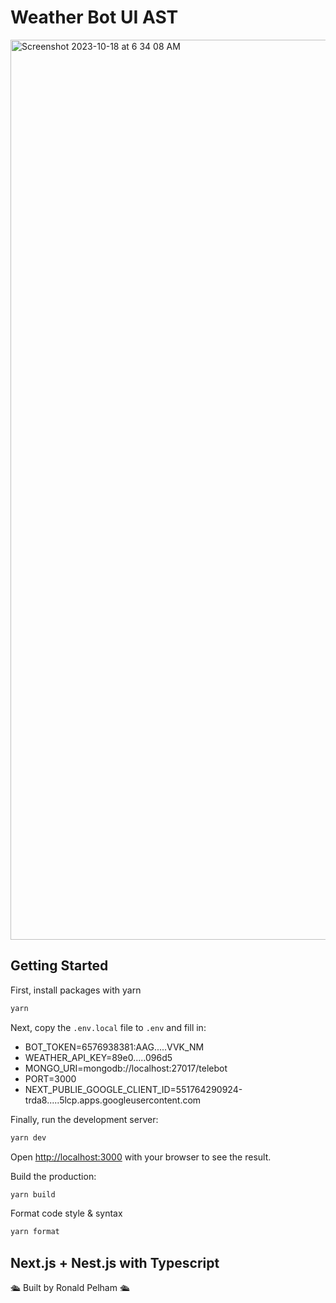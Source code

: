 # Weather Bot UI AST

<img width="1440" alt="Screenshot 2023-10-18 at 6 34 08 AM" src="https://github.com/henryziadtech/Weather-Bot-UI/assets/109102047/bf1003e2-a0ce-4cf7-87f9-6b7699a52167">

## Getting Started

First, install packages with
yarn

```bash
yarn
```

Next, copy the `.env.local` file to `.env` and fill in:

- BOT_TOKEN=6576938381:AAG.....VVK_NM
- WEATHER_API_KEY=89e0.....096d5
- MONGO_URI=mongodb://localhost:27017/telebot
- PORT=3000
- NEXT_PUBLIE_GOOGLE_CLIENT_ID=551764290924-trda8.....5lcp.apps.googleusercontent.com

Finally, run the development server:

```bash
yarn dev
```
Open [http://localhost:3000](http://localhost:3000) with your browser to see the result.

Build the production:

```bash
yarn build
```

Format code style & syntax

```bash
yarn format
```

## Next.js + Nest.js with Typescript
🛳️ Built by Ronald Pelham 🛳️
